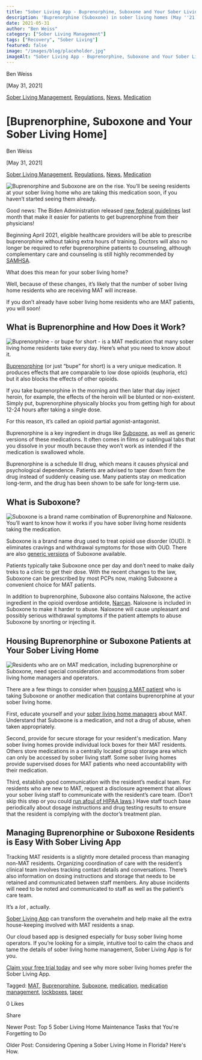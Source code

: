 ```yaml
---
title: "Sober Living App - Buprenorphine, Suboxone and Your Sober Living Home"
description: 'Buprenorphine (Suboxone) in sober living homes (May ''21): Explore policies, challenges & best practices for supporting MAT residents.'
date: 2021-05-31
author: "Ben Weiss"
category: ["Sober Living Management"]
tags: ["Recovery", "Sober Living"]
featured: false
image: "/images/blog/placeholder.jpg"
imageAlt: "Sober Living App - Buprenorphine, Suboxone and Your Sober Living Home"
---
```


Ben Weiss

[May 31, 2021]

[Sober Living Management](/sober-living-app-blog/category/Sober+Living+Management), [Regulations](/sober-living-app-blog/category/Regulations), [News](/sober-living-app-blog/category/News), [Medication](/sober-living-app-blog/category/Medication)

#  [Buprenorphine, Suboxone and Your Sober Living Home]

Ben Weiss

[May 31, 2021]

[Sober Living Management](/sober-living-app-blog/category/Sober+Living+Management), [Regulations](/sober-living-app-blog/category/Regulations), [News](/sober-living-app-blog/category/News), [Medication](/sober-living-app-blog/category/Medication)

![Buprenorphine and Suboxone are on the rise. You’ll be seeing residents at your sober living home who are taking this medication soon, if you haven’t started seeing them already.](/images/blog/buprenorphine-suboxone-and-your-sober-living-home/Screen_Shot_2021-05-31_at_12.05.50_PM.png)

Good news: The Biden Administration released [new federal guidelines](https://www.npr.org/2021/04/27/990997759/as-opioid-deaths-surge-biden-team-moves-to-make-buprenorphine-treatment-mainstre) last month that make it easier for patients to get buprenorphine from their physicians! 

Beginning April 2021, eligible healthcare providers will be able to prescribe buprenorphine without taking extra hours of training. Doctors will also no longer be required to refer buprenorphine patients to counseling, although complementary care and counseling is still highly recommended by [SAMHSA](https://www.samhsa.gov/sites/default/files/housing-best-practices-100819.pdf). 

What does this mean for your sober living home? 

Well, because of these changes, it’s likely that the number of sober living home residents who are receiving MAT will increase. 

If you don’t already have sober living home residents who are MAT patients, you will soon! 

## What is Buprenorphine and How Does it Work? 

![Buprenorphine - or bupe for short - is a MAT medication that many sober living home residents take every day. Here’s what you need to know about it.](/images/blog/buprenorphine-suboxone-and-your-sober-living-home/Screen_Shot_2021-05-31_at_12.05.57_PM.png)

[Buprenorphine](https://www.samhsa.gov/medication-assisted-treatment/medications-counseling-related-conditions/buprenorphine) (or just “bupe” for short) is a very unique medication. It produces effects that are comparable to low dose opioids (euphoria, etc) but it also blocks the effects of other opioids. 

If you take buprenorphine in the morning and then later that day inject heroin, for example, the effects of the heroin will be blunted or non-existent. Simply put, buprenorphine physically blocks you from getting high for about 12-24 hours after taking a single dose. 

For this reason, it’s called an opioid partial agonist-antagonist. 

Buprenorphine is a key ingredient in drugs like [Suboxone](https://www.suboxone.com/), as well as generic versions of these medications. It often comes in films or sublingual tabs that you dissolve in your mouth because they won’t work as intended if the medication is swallowed whole.

Buprenorphine is a schedule III drug, which means it causes physical and psychological dependence. Patients are advised to taper down from the drug instead of suddenly ceasing use. Many patients stay on medication long-term, and the drug has been shown to be safe for long-term use. 

## What is Suboxone? 

![Suboxone is a brand name combination of Buprenorphine and Naloxone. You’ll want to know how it works if you have sober living home residents taking the medication.](/images/blog/buprenorphine-suboxone-and-your-sober-living-home/Screen_Shot_2021-05-31_at_12.06.04_PM.png)

Suboxone is a brand name drug used to treat opioid use disorder (OUD). It eliminates cravings and withdrawal symptoms for those with OUD. There are also [generic versions](https://www.drugs.com/availability/generic-suboxone.html) of Suboxone available.  

Patients typically take Suboxone once per day and don’t need to make daily treks to a clinic to get their dose. With the recent changes to the law, Suboxone can be prescribed by most PCPs now, making Suboxone a convenient choice for MAT patients. 

In addition to buprenorphine, Suboxone also contains Naloxone, the active ingredient in the opioid overdose antidote, [Narcan](https://www.narcan.com/?gclid=CjwKCAjwzMeFBhBwEiwAzwS8zJkt4HOqRgT9F4NKFf7aNujH1gz4drAngGcXsz-wliXmk0sqekxuWhoCToEQAvD_BwE). Naloxone is included in Suboxone to make it harder to abuse. Naloxone will cause unpleasant and possibly serious withdrawal symptoms if the patient attempts to abuse Suboxone by snorting or injecting it. 

## Housing Buprenorphine or Suboxone Patients at Your Sober Living Home 

![Residents who are on MAT medication, including buprenorphine or Suboxone, need special consideration and accommodations from sober living home managers and operators.](/images/blog/buprenorphine-suboxone-and-your-sober-living-home/Screen_Shot_2021-05-31_at_12.06.12_PM.png)

There are a few things to consider when [housing a MAT patient](https://soberlivingapp.com/sober-living-app-blog/2020/1/21/mat-and-sober-living-deemed-more-compatible-than-ever-before) who is taking Suboxone or another medication that contains buprenorphine at your sober living home. 

First, educate yourself and your [sober living home managers](https://soberlivingapp.com/sober-living-app-blog/2020/3/3/5-things-all-of-the-best-sober-living-home-managers-have-in-common) about MAT. Understand that Suboxone is a medication, and not a drug of abuse, when taken appropriately. 

Second, provide for secure storage for your resident's medication. Many sober living homes provide individual lock boxes for their MAT residents. Others store medications in a centrally located group storage area which can only be accessed by sober living staff. Some sober living homes provide supervised doses for MAT patients who need accountability with their medication. 

Third, establish good communication with the resident’s medical team. For residents who are new to MAT, request a disclosure agreement that allows your sober living staff to communicate with the resident’s care team. (Don’t skip this step or you could [run afoul of HIPAA laws](https://soberlivingapp.com/sober-living-app-blog/2020/7/21/is-your-sober-living-home-accidentally-violating-hipaa-laws).) Have staff touch base periodically about dosage instructions and drug testing results to ensure that the resident is complying with the doctor’s treatment plan.  

## Managing Buprenorphine or Suboxone Residents is Easy With Sober Living App 

Tracking MAT residents is a slightly more detailed process than managing non-MAT residents. Organizing coordination of care with the resident’s clinical team involves tracking contact details and conversations. There’s also information on dosing instructions and storage that needs to be retained and communicated between staff members. Any abuse incidents will need to be noted and communicated to staff as well as the patient’s care team. 

It’s a _lot_ , actually. 

[Sober Living App](/) can transform the overwhelm and help make all the extra house-keeping involved with MAT residents a snap. 

Our cloud based app is designed especially for busy sober living home operators. If you’re looking for a simple, intuitive tool to calm the chaos and tame the details of sober living home management, Sober Living App is for you. 

[Claim your free trial today](https://behavehealth.com/get-started) and see why more sober living homes prefer the Sober Living App.

Tagged: [MAT](/sober-living-app-blog/tag/MAT), [Buprenorphine](/sober-living-app-blog/tag/Buprenorphine), [Suboxone](/sober-living-app-blog/tag/Suboxone), [medication](/sober-living-app-blog/tag/medication), [medication management](/sober-living-app-blog/tag/medication+management), [lockboxes](https://soberlivingapp.com/sober-living-app-blog/tag/lockboxes), [taper](https://soberlivingapp.com/sober-living-app-blog/tag/taper)

0 Likes

Share

Newer Post: Top 5 Sober Living Home Maintenance Tasks that You're Forgetting to Do

Older Post: Considering Opening a Sober Living Home in Florida? Here's How.